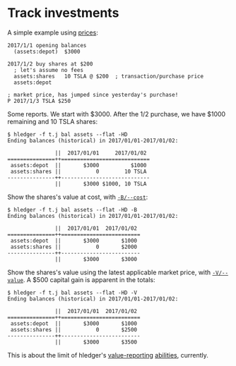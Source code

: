 # Track investments

A simple example using [prices](/journal.html#prices):

```journal
2017/1/1 opening balances
  (assets:depot)  $3000

2017/1/2 buy shares at $200
  ; let's assume no fees
  assets:shares   10 TSLA @ $200  ; transaction/purchase price
  assets:depot

; market price, has jumped since yesterday's purchase!
P 2017/1/3 TSLA $250
```

Some reports.
We start with $3000.
After the 1/2 purchase, we have $1000 remaining and 10 TSLA shares:
```shell
$ hledger -f t.j bal assets --flat -HD
Ending balances (historical) in 2017/01/01-2017/01/02:

               ||  2017/01/01     2017/01/02 
===============++============================
 assets:depot  ||       $3000          $1000 
 assets:shares ||           0        10 TSLA 
---------------++----------------------------
               ||       $3000 $1000, 10 TSLA 
```

Show the shares's value at cost, with [`-B/--cost`](/hledger.html#reporting-options):
```shell
$ hledger -f t.j bal assets --flat -HD -B
Ending balances (historical) in 2017/01/01-2017/01/02:

               ||  2017/01/01  2017/01/02 
===============++=========================
 assets:depot  ||       $3000       $1000 
 assets:shares ||           0       $2000 
---------------++-------------------------
               ||       $3000       $3000 
```

Show the shares's value using the latest applicable market price, 
with [`-V/--value`](/hledger.html#market-value).
A $500 capital gain is apparent in the totals:
```shell
$ hledger -f t.j bal assets --flat -HD -V
Ending balances (historical) in 2017/01/01-2017/01/02:

               ||  2017/01/01  2017/01/02 
===============++=========================
 assets:depot  ||       $3000       $1000 
 assets:shares ||           0       $2500 
---------------++-------------------------
               ||       $3000       $3500 
```

This is about the limit of hledger's 
[value-reporting](https://github.com/simonmichael/hledger/issues/131) 
[abilities](https://github.com/simonmichael/hledger/issues/329), 
currently.
